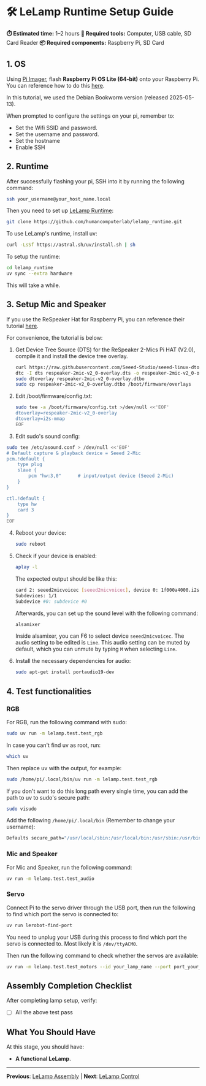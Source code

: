 # 🛠️ LeLamp Runtime Setup Guide

**⏱️ Estimated time:** 1–2 hours
**🔧 Required tools:** Computer, USB cable, SD Card Reader
**📦 Required components:** Raspberry Pi, SD Card

## 1. OS

Using [Pi Imager](https://www.raspberrypi.com/software/), flash **Raspberry Pi OS Lite (64-bit)** onto your Raspberry Pi. You can reference how to do this [here](https://www.raspberrypi.com/documentation/computers/getting-started.html).

In this tutorial, we used the Debian Bookworm version (released 2025-05-13).

When prompted to configure the settings on your pi, remember to:

- Set the Wifi SSID and password.
- Set the username and password.
- Set the hostname
- Enable SSH

## 2. Runtime

After successfully flashing your pi, SSH into it by running the following command:

```bash
ssh your_username@your_host_name.local
```

Then you need to set up [LeLamp Runtime](https://github.com/humancomputerlab/lelamp_runtime):

```bash
git clone https://github.com/humancomputerlab/lelamp_runtime.git
```

To use LeLamp's runtime, install uv:

```bash
curl -LsSf https://astral.sh/uv/install.sh | sh
```

To setup the runtime:

```bash
cd lelamp_runtime
uv sync --extra hardware
```

This will take a while.

## 3. Setup Mic and Speaker

If you use the ReSpeaker Hat for Raspberry Pi, you can reference their tutorial [here](https://wiki.seeedstudio.com/respeaker_2_mics_pi_hat_raspberry_v2/).

For convenience, the tutorial is below:

1. Get Device Tree Source (DTS) for the ReSpeaker 2-Mics Pi HAT (V2.0), compile it and install the device tree overlay.

   ```bash
   curl https://raw.githubusercontent.com/Seeed-Studio/seeed-linux-dtoverlays/refs/heads/master/overlays/rpi/respeaker-2mic-v2_0-overlay.dts -o respeaker-2mic-v2_0-overlay.dts
   dtc -I dts respeaker-2mic-v2_0-overlay.dts -o respeaker-2mic-v2_0-overlay.dtbo
   sudo dtoverlay respeaker-2mic-v2_0-overlay.dtbo
   sudo cp respeaker-2mic-v2_0-overlay.dtbo /boot/firmware/overlays
   ```

2. Edit /boot/firmware/config.txt:

   ```bash
   sudo tee -a /boot/firmware/config.txt >/dev/null <<'EOF'
   dtoverlay=respeaker-2mic-v2_0-overlay
   dtoverlay=i2s-mmap
   EOF
   ```

3. Edit sudo's sound config:

```bash
sudo tee /etc/asound.conf > /dev/null <<'EOF'
# Default capture & playback device = Seeed 2-Mic
pcm.!default {
    type plug
    slave {
        pcm "hw:3,0"      # input/output device (Seeed 2-Mic)
    }
}

ctl.!default {
    type hw
    card 3
}
EOF
```

4. Reboot your device:

   ```bash
   sudo reboot
   ```

5. Check if your device is enabled:

   ```bash
   aplay -l
   ```

   The expected output should be like this:

   ```bash
   card 2: seeed2micvoicec [seeed2micvoicec], device 0: 1f000a4000.i2s-tlv320aic3x-hifi tlv320aic3x-hifi-0 [1f000a4000.i2s-tlv320aic3x-hifi tlv320aic3x-hifi-0]
   Subdevices: 1/1
   Subdevice #0: subdevice #0
   ```

   Afterwards, you can set up the sound level with the following command:

   ```bash
   alsamixer
   ```

   Inside alsamixer, you can F6 to select device `seeed2micvoicec`. The audio setting to be edited is `Line`. This audio setting can be muted by default, which you can unmute by typing `M` when selecting `Line`.

6. Install the necessary dependencies for audio:

   ```bash
   sudo apt-get install portaudio19-dev
   ```

## 4. Test functionalities

### RGB

For RGB, run the following command with sudo:

```bash
sudo uv run -m lelamp.test.test_rgb
```

In case you can't find uv as root, run:

```bash
which uv
```

Then replace uv with the output, for example:

```bash
sudo /home/pi/.local/bin/uv run -m lelamp.test.test_rgb
```

If you don't want to do this long path every single time, you can add the path to uv to sudo's secure path:

```bash
sudo visudo
```

Add the following `/home/pi/.local/bin` (Remember to change your username):

```bash
Defaults secure_path="/usr/local/sbin:/usr/local/bin:/usr/sbin:/usr/bin:/sbin:/bin:/home/pi/.local/bin"
```

### Mic and Speaker

For Mic and Speaker, run the following command:

```bash
uv run -m lelamp.test.test_audio
```

### Servo

Connect Pi to the servo driver through the USB port, then run the following to find which port the servo is connected to:

```bash
uv run lerobot-find-port
```

You need to unplug your USB during this process to find which port the servo is connected to. Most likely it is `/dev/ttyACM0`.

Then run the following command to check whether the servos are available:

```bash
uv run -m lelamp.test.test_motors --id your_lamp_name --port port_your_servo_driver_is_connected_to
```

## Assembly Completion Checklist

After completing lamp setup, verify:

- [ ] All the above test pass

## What You Should Have

At this stage, you should have:

- **A functional LeLamp**.

---

**Previous**: [LeLamp Assembly](./4.%20LeLamp%20Assembly.md) | **Next**: [LeLamp Control](./6.%20LeLamp%20Control.md)
